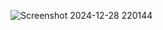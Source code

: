 ![Screenshot 2024-12-28 220144](https://github.com/user-attachments/assets/29db7d30-f745-4718-abba-43d45a8f13f6)
